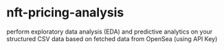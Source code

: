 # nft-pricing-analysis
perform exploratory data analysis (EDA) and predictive analytics on your structured CSV data based on fetched data from OpenSea (using API Key)
